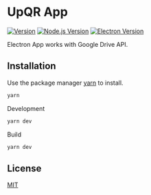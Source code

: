 # UpQR App
[![Version](https://img.shields.io/badge/Version-1.0.1-blue)]()
[![Node.js Version](https://img.shields.io/badge/Node.js-18.16.1-brightgreen)]()
[![Electron Version](https://img.shields.io/badge/Electron-25.2.0-yellow)]()

Electron App works with Google Drive API.

## Installation

Use the package manager [yarn](https://yarnpkg.com/) to install.

```bash
yarn
```
Development

```bash
yarn dev
```
Build
```bash
yarn dev
```


## License

[MIT](https://choosealicense.com/licenses/mit/)